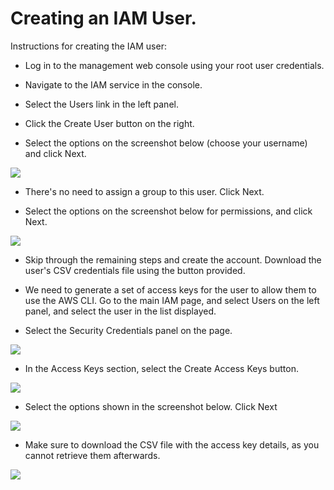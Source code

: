 # Creating an IAM User.

Instructions for creating the IAM user:

+ Log in to the management web console using your root user credentials.

+ Navigate to the IAM service in the console.

+ Select the Users link in the left panel.

+ Click the Create User button on the right.

+ Select the options on the screenshot below (choose your username) and click Next.

![][screen1]

+ There's no need to assign a group to this user. Click Next.

+ Select the options on the screenshot below for permissions, and click Next.

![][screen2]

+ Skip through the remaining steps and create the account. Download the user's CSV credentials file using the button provided.

+ We need to generate a set of access keys for the user to allow them to use the AWS CLI. Go to the main IAM page, and select Users on the left panel, and select the user in the list displayed.

+ Select the Security Credentials panel on the page.

![][screen3]

+ In the Access Keys section, select the Create Access Keys button.

![][screen4]

+ Select the options shown in the screenshot below. Click Next

![][screen5]

+ Make sure to download the CSV file with the access key details, as you cannot retrieve them afterwards. 

![][screen6]

[screen1]: ./img/1.png
[screen2]: ./img/2.png
[screen3]: ./img/3.png
[screen4]: ./img/4.png
[screen5]: ./img/5.png
[screen6]: ./img/6.png
